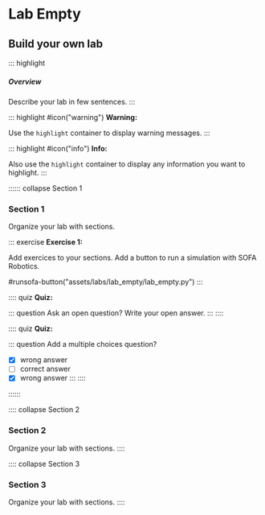 # Lab Empty

## Build your own lab

<!-- Highlight the summary / overview of the lab -->
::: highlight
##### Overview
Describe your lab in few sentences.
:::

<!--Highlight warnings -->
::: highlight
#icon("warning") **Warning:**

Use the `highlight` container to display warning messages. 
:::

<!--Highlight information -->
::: highlight
#icon("info") **Info:**

Also use the `highlight` container to display any information you want to highlight. 
:::

<!--Create sections -->
:::::: collapse Section 1
### Section 1

Organize your lab with sections. 

::: exercise
**Exercise 1:**

Add exercices to your sections.
Add a button to run a simulation with SOFA Robotics.

#runsofa-button("assets/labs/lab_empty/lab_empty.py")
:::

:::: quiz
**Quiz:**

::: question Ask an open question?
Write your open answer. 
:::
::::

:::: quiz
**Quiz:**

::: question Add a multiple choices question? 
- [X] wrong answer
- [ ] correct answer
- [X] wrong answer
:::
:::: 

::::::

:::: collapse Section 2
### Section 2

Organize your lab with sections. 
::::

:::: collapse Section 3
### Section 3

Organize your lab with sections. 
::::

